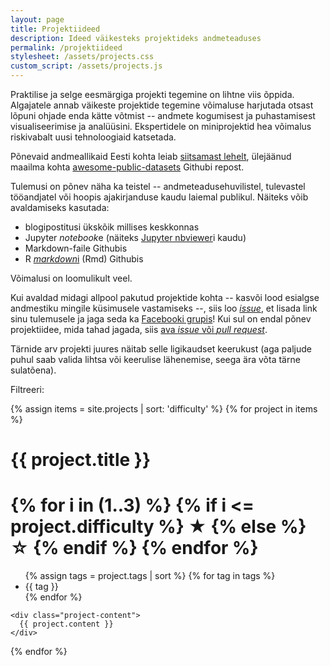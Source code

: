 ```yaml
---
layout: page
title: Projektiideed
description: Ideed väikesteks projektideks andmeteaduses
permalink: /projektiideed
stylesheet: /assets/projects.css
custom_script: /assets/projects.js
---
```


Praktilise ja selge eesmärgiga projekti tegemine on lihtne viis õppida.
Algajatele annab väikeste projektide tegemine võimaluse harjutada otsast lõpuni ohjade enda kätte võtmist -- andmete kogumisest ja puhastamisest visualiseerimise ja analüüsini.
Ekspertidele on miniprojektid hea võimalus riskivabalt uusi tehnoloogiaid katsetada.

Põnevaid andmeallikaid Eesti kohta leiab [siitsamast lehelt](/index.html#andmestikud), ülejäänud maailma kohta [awesome-public-datasets](https://github.com/caesar0301/awesome-public-datasets) Githubi repost.

Tulemusi on põnev näha ka teistel -- andmeteadusehuvilistel, tulevastel tööandjatel või hoopis ajakirjanduse kaudu laiemal publikul. Näiteks võib avaldamiseks kasutada:

* blogipostitusi ükskõik millises keskkonnas
* Jupyter *notebook*e (näiteks [Jupyter nbviewer](https://nbviewer.jupyter.org/)i kaudu)
* Markdown-faile Githubis
* R [*markdown*i](https://github.com/rstudio/blogdown) (Rmd) Githubis

Võimalusi on loomulikult veel.

Kui avaldad midagi allpool pakutud projektide kohta -- kasvõi lood esialgse andmestiku mingile küsimusele vastamiseks --, siis loo [*issue*](https://github.com/datasciee/datasciee.github.io/issues), et lisada link sinu tulemusele ja jaga seda ka [Facebooki grupis](https://facebook.com/groups/datasci.ee)! Kui sul on endal põnev projektiidee, mida tahad jagada, siis [ava *issue* või *pull request*](https://github.com/datasciee/datasciee.github.io).

Tärnide arv projekti juures näitab selle ligikaudset keerukust (aga paljude puhul saab valida lihtsa või keerulise lähenemise, seega ära võta tärne sulatõena).

<div id="project-label-filters">
    <p>Filtreeri:</p>
    <ul class="project-tags"></ul>
</div>

{% assign items = site.projects | sort: 'difficulty' %}
{% for project in items %}
<div class="project">
	<div class="project-meta">
	<h1 class="project-title">{{ project.title }}</h1>
	<!-- Project difficulty -->
	<h1 class="project-difficulty">
		{% for i in (1..3) %}
			{% if i <= project.difficulty %}
				<span>★</span>
			{% else %}
				<span>☆</span>
			{% endif %}
		{% endfor %}
	</h1>
	<!-- Project tags -->
	<ul class="project-tags">
	    {% assign tags = project.tags | sort %}
		{% for tag in tags %}
		<li class="project-tag tag"> {{ tag }} </li>
		{% endfor %}
	</ul>
	</div>

	<div class="project-content">
	  {{ project.content }}
	</div>
</div>

{% endfor %}